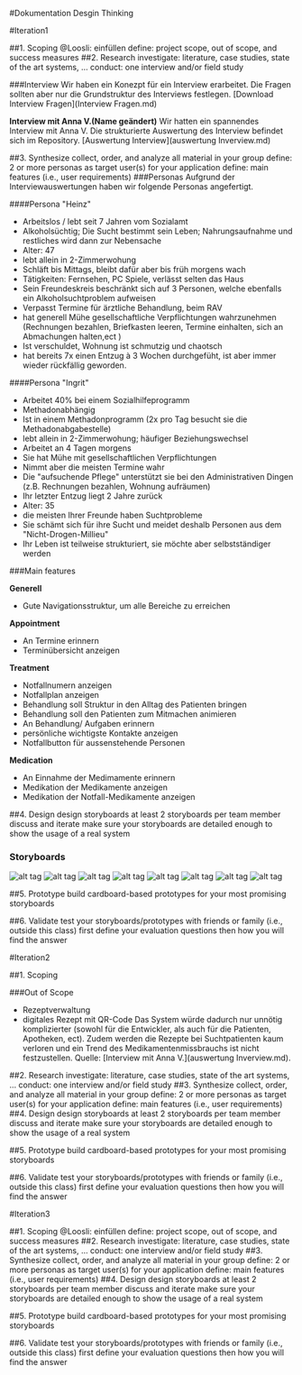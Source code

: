#Dokumentation Desgin Thinking

#Iteration1

##1. Scoping
@Loosli: einfüllen
define: project scope, out of scope, and success measures
##2. Research
investigate: literature, case studies, state of the art systems, …
conduct: one interview and/or field study

###Interview
Wir haben ein Konezpt für ein Interview erarbeitet. Die Fragen sollten aber nur die Grundstruktur des Interviews festlegen. 
[Download Interview Fragen](Interview Fragen.md)

**Interview mit Anna V.(Name geändert)**
Wir hatten ein spannendes Interview mit Anna V. 
Die strukturierte Auswertung des Interview befindet sich im Repository.
[Auswertung Interview](auswertung Inverview.md)


##3. Synthesize
collect, order, and analyze all material in your group
define: 2 or more personas as target user(s) for your application
define: main features (i.e., user requirements)
###Personas
Aufgrund der Interviewauswertungen haben wir folgende Personas angefertigt.

####Persona "Heinz"
* Arbeitslos / lebt seit 7 Jahren vom Sozialamt
* Alkoholsüchtig; Die Sucht bestimmt sein Leben; Nahrungsaufnahme und restliches wird dann zur Nebensache
* Alter: 47
* lebt allein in 2-Zimmerwohung
* Schläft bis Mittags, bleibt dafür aber bis früh morgens wach
* Tätigkeiten: Fernsehen, PC Spiele, verlässt selten das Haus
* Sein Freundeskreis beschränkt sich auf 3 Personen, welche ebenfalls ein Alkoholsuchtproblem aufweisen
* Verpasst Termine für ärztliche Behandlung, beim RAV
* hat generell Mühe gesellschaftliche Verpflichtungen wahrzunehmen (Rechnungen bezahlen, Briefkasten leeren, Termine einhalten, sich an Abmachungen halten,ect )
* Ist verschuldet, Wohnung ist schmutzig und chaotsch
* hat bereits 7x einen Entzug à 3 Wochen durchgefüht, ist aber immer wieder rückfällig geworden.


####Persona "Ingrit"
* Arbeitet 40% bei einem Sozialhilfeprogramm
* Methadonabhängig
* Ist in einem Methadonprogramm (2x pro Tag besucht sie die Methadonabgabestelle)
* lebt allein in 2-Zimmerwohung; häufiger Beziehungswechsel
* Arbeitet an 4 Tagen morgens
* Sie hat Mühe mit gesellschaftlichen Verpflichtungen
* Nimmt aber die meisten Termine wahr
* Die "aufsuchende Pflege" unterstützt sie bei den Administrativen Dingen (z.B. Rechnungen bezahlen, Wohnung aufräumen)
* Ihr letzter Entzug liegt 2 Jahre zurück
* Alter: 35
* die meisten Ihrer Freunde haben Suchtprobleme
* Sie schämt sich für ihre Sucht und meidet deshalb Personen aus dem "Nicht-Drogen-Millieu"
* Ihr Leben ist teilweise strukturiert, sie möchte aber selbstständiger werden

###Main features

**Generell**
* Gute Navigationsstruktur, um alle Bereiche zu erreichen

**Appointment**
* An Termine erinnern
* Terminübersicht anzeigen

**Treatment**
* Notfallnumern anzeigen
* Notfallplan anzeigen
* Behandlung soll Struktur in den Alltag des Patienten bringen
* Behandlung soll den Patienten zum Mitmachen animieren
* An Behandlung/ Aufgaben erinnern
* persönliche wichtigste Kontakte anzeigen
* Notfallbutton für aussenstehende Personen

**Medication**
* An Einnahme der Medimamente erinnern
* Medikation der Medikamente anzeigen
* Medikation der Notfall-Medikamente anzeigen

##4. Design
design storyboards
at least 2 storyboards per team member
discuss and iterate
make sure your storyboards are detailed enough to show the usage of a real system

### Storyboards
![alt tag](storyboard1.png)
![alt tag](storyboard2.png)
![alt tag](storyboard3.png)
![alt tag](storyboard4.png)
![alt tag](storyboard5.png)
![alt tag](storyboard6.png)
![alt tag](storyboard7.png)
![alt tag](storyboard8.png)

##5. Prototype
build cardboard-based prototypes for your most promising storyboards

##6. Validate
test your storyboards/prototypes with friends or family (i.e., outside this class)
first define your evaluation questions
then how you will find the answer


#Iteration2

##1. Scoping

###Out of Scope
* Rezeptverwaltung
* digitales Rezept mit QR-Code
Das System würde dadurch nur unnötig komplizierter (sowohl für die Entwickler, als auch für die Patienten, Apotheken, ect). Zudem werden die Rezepte bei Suchtpatienten kaum verloren und ein Trend des Medikamentenmissbrauchs ist nicht festzustellen. Quelle: [Interview mit Anna V.](auswertung Inverview.md).

##2. Research
investigate: literature, case studies, state of the art systems, …
conduct: one interview and/or field study
##3. Synthesize
collect, order, and analyze all material in your group
define: 2 or more personas as target user(s) for your application
define: main features (i.e., user requirements)
##4. Design
design storyboards
at least 2 storyboards per team member
discuss and iterate
make sure your storyboards are detailed enough to show the usage of a real system

##5. Prototype
build cardboard-based prototypes for your most promising storyboards

##6. Validate
test your storyboards/prototypes with friends or family (i.e., outside this class)
first define your evaluation questions
then how you will find the answer

#Iteration3

##1. Scoping
@Loosli: einfüllen
define: project scope, out of scope, and success measures
##2. Research
investigate: literature, case studies, state of the art systems, …
conduct: one interview and/or field study
##3. Synthesize
collect, order, and analyze all material in your group
define: 2 or more personas as target user(s) for your application
define: main features (i.e., user requirements)
##4. Design
design storyboards
at least 2 storyboards per team member
discuss and iterate
make sure your storyboards are detailed enough to show the usage of a real system

##5. Prototype
build cardboard-based prototypes for your most promising storyboards

##6. Validate
test your storyboards/prototypes with friends or family (i.e., outside this class)
first define your evaluation questions
then how you will find the answer

